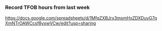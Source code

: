 ### Record TFOB hours from last week

https://docs.google.com/spreadsheets/d/1MfqZXBJrx3msmHxZDXDuvG7qXmNTrOAWCcsf8yxwVCw/edit?usp=sharing


